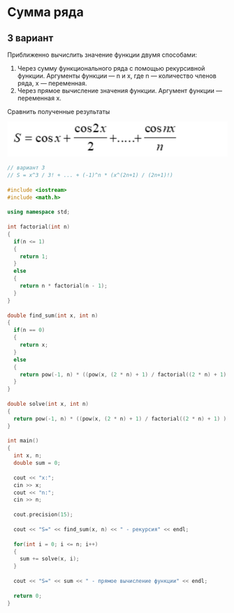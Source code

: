 # Сумма ряда

## 3 вариант

Приближенно вычислить значение функции двумя способами:

1) Через сумму функционального ряда с помощью рекурсивной функции. Аргументы функции — n и x, где n — количество членов ряда, x — переменная. 
2) Через прямое вычисление значения функции. Аргумент функции — переменная x.

Сравнить полученные результаты

<img src="expression.png">

```c++
// вариант 3
// S = x^3 / 3! + ... + (-1)^n * (x^(2n+1) / (2n+1)!)

#include <iostream>
#include <math.h>

using namespace std;

int factorial(int n)
{
  if(n <= 1)
  {
    return 1;
  }
  else
  {
    return n * factorial(n - 1);
  }
}

double find_sum(int x, int n)
{
  if(n == 0)
  {
    return x;
  }
  else
  {
    return pow(-1, n) * ((pow(x, (2 * n) + 1) / factorial((2 * n) + 1) )) + find_sum(x, n - 1);
  }
}

double solve(int x, int n)
{
  return pow(-1, n) * ((pow(x, (2 * n) + 1) / factorial((2 * n) + 1) ));
}

int main()
{
  int x, n;
  double sum = 0;

  cout << "x:";
  cin >> x;
  cout << "n:";
  cin >> n;

  cout.precision(15);

  cout << "S=" << find_sum(x, n) << " - рекурсия" << endl;

  for(int i = 0; i <= n; i++)
  {
    sum += solve(x, i);
  }

  cout << "S=" << sum << " - прямое вычисление функции" << endl;

  return 0;
}
```
